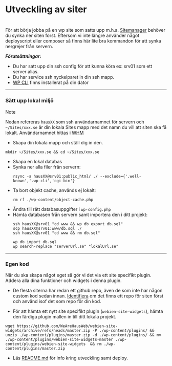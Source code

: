 # Utveckling av siter
#
För att börja jobba på en wp site som satts upp m.h.a. [Sitemanager](https://sitemanager.haus.se) behöver du synka ner siten först.
Eftersom vi inte längre använder något deployscript eller composer så finns här lite bra kommandon för att synka nergrejer från servern.


***Förutsättningar:***
- Du har satt upp din ssh config för att kunna köra ex: srv01 som ett server alias.
- Du har service ssh nyckelparet in din ssh mapp.
- [WP CLI](https://formulae.brew.sh/formula/wp-cli) finns installerat på din dator

----

### Sätt upp lokal miljö
> [!NOTE]
> Nedan refereras `hausXX` som ssh användarnamnet för servern och `~/Sites/xxx.se` är din lokala Sites mapp med det namn du vill att siten ska få lokalt. Användarnamnet hittas i [WHM](https://haus-srv01.oderland.com:2087/cpsess4391671936/scripts4/listaccts)
- Skapa din lokala mapp och ställ dig in den.
 ```
 mkdir ~/Sites/xxx.se && cd ~/Sites/xxx.se
  ```
- Skapa en lokal databas
- Synka ner alla filer från servern:
  ```
  rsync -a hausXX@srv01:public_html/ ./ --exclude={'.well-known','.wp-cli','cgi-bin'}
  ```
- Ta bort objekt cache, används ej lokalt:
  ```
  rm rf ./wp-content/object-cache.php
  ```
- Ändra till rätt databasuppgifter i `wp-config.php`
- Hämta databasen från servern samt importera den i ditt projekt:
  ```
  ssh hausXX@srv01 "cd www && wp db export db.sql"
  scp hausXX@srv01:www/db.sql ./
  ssh hausXX@srv01 "cd www && rm db.sql"

  wp db import db.sql
  wp search-replace "serverUrl.se" "lokalUrl.se"
  ```

----

### Egen kod
När du ska skapa något eget så gör vi det via ett site specifikt plugin. Addera alla dina funktioner och widgets i denna plugin.
- De flesta siterna har redan ett github repo, även de som inte har någon custom kod sedan innan. [Identifiera](https://github.com/orgs/WeAreHausWeb/repositories) om det finns ett repo för siten först och använd isof det som repo för din kod.
  
- För att hämta ett nytt site specifikt plugin (`webien-site-widgets`), hämta den färdiga plugin mallen in till ditt lokala projekt.
```
wget https://github.com/WeAreHausWeb/webien-site-widgets/archive/refs/heads/master.zip -P ./wp-content/plugins/ && unzip ./wp-content/plugins/master.zip -d ./wp-content/plugins/ && mv ./wp-content/plugins/webien-site-widgets-master ./wp-content/plugins/webien-site-widgets  && rm ./wp-content/plugins/master.zip
```
- Läs [README.md](https://github.com/WeAreHausWeb/webien-site-widgets/blob/master/README.md) för info kring utveckling samt deploy.

 

